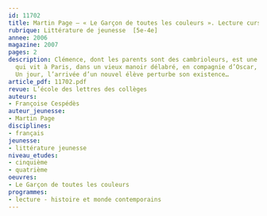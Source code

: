 ```yaml
---
id: 11702
title: Martin Page – « Le Garçon de toutes les couleurs ». Lecture cursive 
rubrique: Littérature de jeunesse  [5e-4e]
annee: 2006
magazine: 2007
pages: 2
description: Clémence, dont les parents sont des cambrioleurs, est une jeune collégienne
  qui vit à Paris, dans un vieux manoir délabré, en compagnie d’Oscar, un fantôme !
  Un jour, l’arrivée d’un nouvel élève perturbe son existence…
article_pdf: 11702.pdf
revue: L’école des lettres des collèges
auteurs:
- Françoise Cespédès
auteur_jeunesse:
- Martin Page
disciplines:
- français
jeunesse:
- littérature jeunesse
niveau_etudes:
- cinquième
- quatrième
oeuvres:
- Le Garçon de toutes les couleurs
programmes:
- lecture - histoire et monde contemporains
---
```

